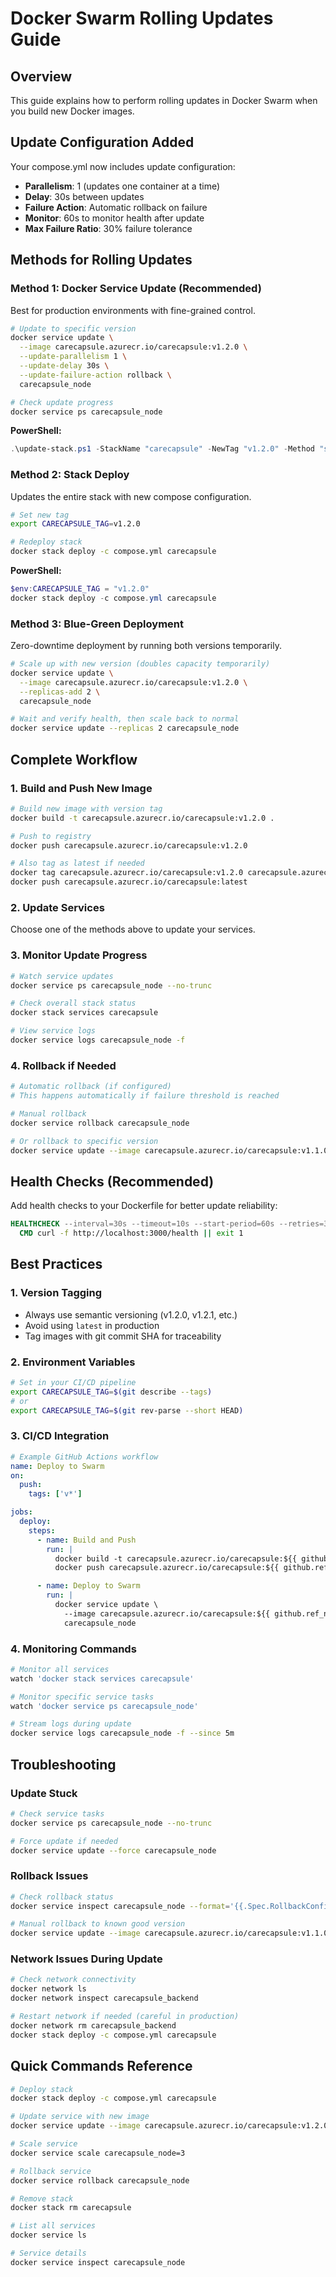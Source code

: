 # Docker Swarm Rolling Updates Guide

## Overview

This guide explains how to perform rolling updates in Docker Swarm when you build new Docker images.

## Update Configuration Added

Your compose.yml now includes update configuration:

- **Parallelism**: 1 (updates one container at a time)
- **Delay**: 30s between updates
- **Failure Action**: Automatic rollback on failure
- **Monitor**: 60s to monitor health after update
- **Max Failure Ratio**: 30% failure tolerance

## Methods for Rolling Updates

### Method 1: Docker Service Update (Recommended)

Best for production environments with fine-grained control.

```bash
# Update to specific version
docker service update \
  --image carecapsule.azurecr.io/carecapsule:v1.2.0 \
  --update-parallelism 1 \
  --update-delay 30s \
  --update-failure-action rollback \
  carecapsule_node

# Check update progress
docker service ps carecapsule_node
```

**PowerShell:**

```powershell
.\update-stack.ps1 -StackName "carecapsule" -NewTag "v1.2.0" -Method "service"
```

### Method 2: Stack Deploy

Updates the entire stack with new compose configuration.

```bash
# Set new tag
export CARECAPSULE_TAG=v1.2.0

# Redeploy stack
docker stack deploy -c compose.yml carecapsule
```

**PowerShell:**

```powershell
$env:CARECAPSULE_TAG = "v1.2.0"
docker stack deploy -c compose.yml carecapsule
```

### Method 3: Blue-Green Deployment

Zero-downtime deployment by running both versions temporarily.

```bash
# Scale up with new version (doubles capacity temporarily)
docker service update \
  --image carecapsule.azurecr.io/carecapsule:v1.2.0 \
  --replicas-add 2 \
  carecapsule_node

# Wait and verify health, then scale back to normal
docker service update --replicas 2 carecapsule_node
```

## Complete Workflow

### 1. Build and Push New Image

```bash
# Build new image with version tag
docker build -t carecapsule.azurecr.io/carecapsule:v1.2.0 .

# Push to registry
docker push carecapsule.azurecr.io/carecapsule:v1.2.0

# Also tag as latest if needed
docker tag carecapsule.azurecr.io/carecapsule:v1.2.0 carecapsule.azurecr.io/carecapsule:latest
docker push carecapsule.azurecr.io/carecapsule:latest
```

### 2. Update Services

Choose one of the methods above to update your services.

### 3. Monitor Update Progress

```bash
# Watch service updates
docker service ps carecapsule_node --no-trunc

# Check overall stack status
docker stack services carecapsule

# View service logs
docker service logs carecapsule_node -f
```

### 4. Rollback if Needed

```bash
# Automatic rollback (if configured)
# This happens automatically if failure threshold is reached

# Manual rollback
docker service rollback carecapsule_node

# Or rollback to specific version
docker service update --image carecapsule.azurecr.io/carecapsule:v1.1.0 carecapsule_node
```

## Health Checks (Recommended)

Add health checks to your Dockerfile for better update reliability:

```dockerfile
HEALTHCHECK --interval=30s --timeout=10s --start-period=60s --retries=3 \
  CMD curl -f http://localhost:3000/health || exit 1
```

## Best Practices

### 1. Version Tagging

- Always use semantic versioning (v1.2.0, v1.2.1, etc.)
- Avoid using `latest` in production
- Tag images with git commit SHA for traceability

### 2. Environment Variables

```bash
# Set in your CI/CD pipeline
export CARECAPSULE_TAG=$(git describe --tags)
# or
export CARECAPSULE_TAG=$(git rev-parse --short HEAD)
```

### 3. CI/CD Integration

```yaml
# Example GitHub Actions workflow
name: Deploy to Swarm
on:
  push:
    tags: ['v*']

jobs:
  deploy:
    steps:
      - name: Build and Push
        run: |
          docker build -t carecapsule.azurecr.io/carecapsule:${{ github.ref_name }} .
          docker push carecapsule.azurecr.io/carecapsule:${{ github.ref_name }}

      - name: Deploy to Swarm
        run: |
          docker service update \
            --image carecapsule.azurecr.io/carecapsule:${{ github.ref_name }} \
            carecapsule_node
```

### 4. Monitoring Commands

```bash
# Monitor all services
watch 'docker stack services carecapsule'

# Monitor specific service tasks
watch 'docker service ps carecapsule_node'

# Stream logs during update
docker service logs carecapsule_node -f --since 5m
```

## Troubleshooting

### Update Stuck

```bash
# Check service tasks
docker service ps carecapsule_node --no-trunc

# Force update if needed
docker service update --force carecapsule_node
```

### Rollback Issues

```bash
# Check rollback status
docker service inspect carecapsule_node --format='{{.Spec.RollbackConfig}}'

# Manual rollback to known good version
docker service update --image carecapsule.azurecr.io/carecapsule:v1.1.0 carecapsule_node
```

### Network Issues During Update

```bash
# Check network connectivity
docker network ls
docker network inspect carecapsule_backend

# Restart network if needed (careful in production)
docker network rm carecapsule_backend
docker stack deploy -c compose.yml carecapsule
```

## Quick Commands Reference

```bash
# Deploy stack
docker stack deploy -c compose.yml carecapsule

# Update service with new image
docker service update --image carecapsule.azurecr.io/carecapsule:v1.2.0 carecapsule_node

# Scale service
docker service scale carecapsule_node=3

# Rollback service
docker service rollback carecapsule_node

# Remove stack
docker stack rm carecapsule

# List all services
docker service ls

# Service details
docker service inspect carecapsule_node
```
